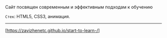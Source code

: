 Сайт посвящен современным и эффективным подходам к обучению

`Стек`: HTML5, CSS3, анимация.
***
[https://zavizhenetc.github.io/start-to-learn-/]
